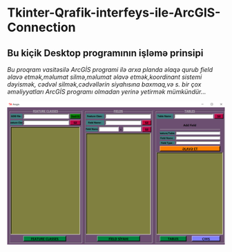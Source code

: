 # Tkinter-Qrafik-interfeys-ile-ArcGIS-Connection

## Bu kiçik Desktop programının işləmə prinsipi

*Bu proqram vasitəsilə ArcGİS programi ilə arxa planda əlaqə qurub field əlavə etmək,məlumat silmə,məlumat əlavə etmək,koordinant sistemi dəyismək,
cədvəl silmək,cədvəllərin siyahısına baxmaq,və s. bir çox əməliyyatları ArcGİS programı olmadan yerinə yetirmək mümkündür...*

![Proqramın ümumi görüntüsü](https://github.com/Ruslan281/Tkinter-Qrafik-interfeys-ile-ArcGIS-Connection/blob/master/Images/Arcgis.PNG) 
